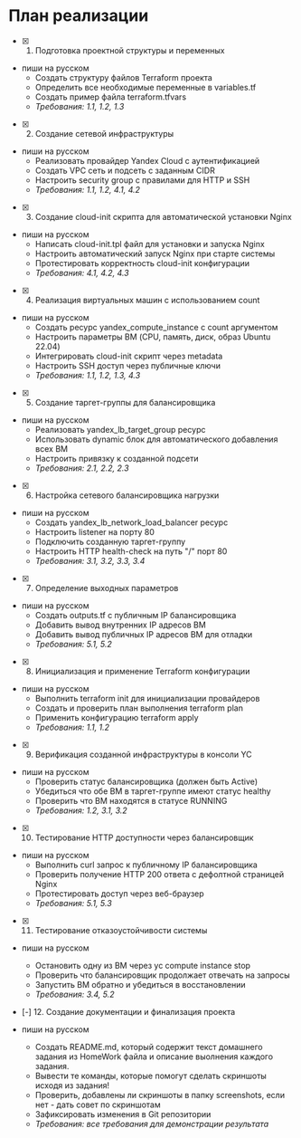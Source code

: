 # План реализации

- [x] 1. Подготовка проектной структуры и переменных
- пиши на русском
  - Создать структуру файлов Terraform проекта
  - Определить все необходимые переменные в variables.tf
  - Создать пример файла terraform.tfvars
  - _Требования: 1.1, 1.2, 1.3_

- [x] 2. Создание сетевой инфраструктуры
- пиши на русском
  - Реализовать провайдер Yandex Cloud с аутентификацией
  - Создать VPC сеть и подсеть с заданным CIDR
  - Настроить security group с правилами для HTTP и SSH
  - _Требования: 1.1, 1.2, 4.1, 4.2_

- [x] 3. Создание cloud-init скрипта для автоматической установки Nginx
- пиши на русском
  - Написать cloud-init.tpl файл для установки и запуска Nginx
  - Настроить автоматический запуск Nginx при старте системы
  - Протестировать корректность cloud-init конфигурации
  - _Требования: 4.1, 4.2, 4.3_

- [x] 4. Реализация виртуальных машин с использованием count
- пиши на русском
  - Создать ресурс yandex_compute_instance с count аргументом
  - Настроить параметры ВМ (CPU, память, диск, образ Ubuntu 22.04)
  - Интегрировать cloud-init скрипт через metadata
  - Настроить SSH доступ через публичные ключи
  - _Требования: 1.1, 1.2, 1.3, 4.3_

- [x] 5. Создание таргет-группы для балансировщика
- пиши на русском
  - Реализовать yandex_lb_target_group ресурс
  - Использовать dynamic блок для автоматического добавления всех ВМ
  - Настроить привязку к созданной подсети
  - _Требования: 2.1, 2.2, 2.3_

- [x] 6. Настройка сетевого балансировщика нагрузки
- пиши на русском
  - Создать yandex_lb_network_load_balancer ресурс
  - Настроить listener на порту 80
  - Подключить созданную таргет-группу
  - Настроить HTTP health-check на путь "/" порт 80
  - _Требования: 3.1, 3.2, 3.3, 3.4_

- [x] 7. Определение выходных параметров
- пиши на русском
  - Создать outputs.tf с публичным IP балансировщика
  - Добавить вывод внутренних IP адресов ВМ
  - Добавить вывод публичных IP адресов ВМ для отладки
  - _Требования: 5.1, 5.2_

- [x] 8. Инициализация и применение Terraform конфигурации
- пиши на русском
  - Выполнить terraform init для инициализации провайдеров
  - Создать и проверить план выполнения terraform plan
  - Применить конфигурацию terraform apply
  - _Требования: 1.1, 1.2_

- [x] 9. Верификация созданной инфраструктуры в консоли YC
- пиши на русском
  - Проверить статус балансировщика (должен быть Active)
  - Убедиться что обе ВМ в таргет-группе имеют статус healthy
  - Проверить что ВМ находятся в статусе RUNNING
  - _Требования: 1.2, 3.1, 3.2_

- [x] 10. Тестирование HTTP доступности через балансировщик
- пиши на русском
  - Выполнить curl запрос к публичному IP балансировщика
  - Проверить получение HTTP 200 ответа с дефолтной страницей Nginx
  - Протестировать доступ через веб-браузер
  - _Требования: 5.1, 5.3_

- [x] 11. Тестирование отказоустойчивости системы
- пиши на русском
  - Остановить одну из ВМ через yc compute instance stop
  - Проверить что балансировщик продолжает отвечать на запросы
  - Запустить ВМ обратно и убедиться в восстановлении
  - _Требования: 3.4, 5.2_

- [-] 12. Создание документации и финализация проекта
- пиши на русском
  - Создать README.md, который содержит текст домашнего задания из HomeWork файла и описание выолнения каждого задания. 
  - Вывести те команды, которые помогут сделать скриншоты исходя из задания!
  - Проверить, добавлены ли скриншоты в папку screenshots, если нет - дать совет по скриншотам
  - Зафиксировать изменения в Git репозитории
  - _Требования: все требования для демонстрации результата_